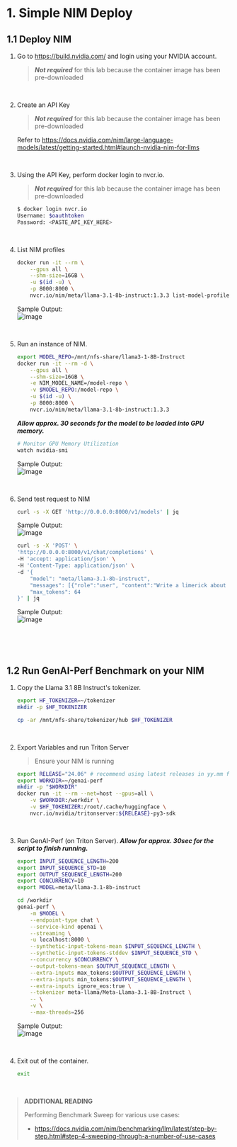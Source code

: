 # 1. Simple NIM Deploy

## 1.1 Deploy NIM


1. Go to https://build.nvidia.com/ and login using your NVIDIA account.
    >***Not required*** for this lab because the container image has been pre-downloaded

<br>

2. Create an API Key
    >***Not required*** for this lab because the container image has been pre-downloaded

    Refer to https://docs.nvidia.com/nim/large-language-models/latest/getting-started.html#launch-nvidia-nim-for-llms

<br>

3. Using the API Key, perform docker login to nvcr.io.
    >***Not required*** for this lab because the container image has been pre-downloaded
    
    ```bash
    $ docker login nvcr.io
    Username: $oauthtoken
    Password: <PASTE_API_KEY_HERE>
    ```

<br>

4. List NIM profiles
    
    ```bash    
    docker run -it --rm \
        --gpus all \
        --shm-size=16GB \
        -u $(id -u) \
        -p 8000:8000 \
        nvcr.io/nim/meta/llama-3.1-8b-instruct:1.3.3 list-model-profiles
    ```
    Sample Output: <br>
    ![image](https://git.apps.lab-ocp.cnasg.dellcsc.com/workshop/NIMs/raw/branch/main/images/lab1-list-model-profiles.png)

<br>

5. Run an instance of NIM.
    
    ```bash
    export MODEL_REPO=/mnt/nfs-share/llama3-1-8B-Instruct
    docker run -it --rm -d \
        --gpus all \
        --shm-size=16GB \
        -e NIM_MODEL_NAME=/model-repo \
        -v $MODEL_REPO:/model-repo \
        -u $(id -u) \
        -p 8000:8000 \
        nvcr.io/nim/meta/llama-3.1-8b-instruct:1.3.3
    ```

    ***Allow approx. 30 seconds for the model to be loaded into GPU memory.***
    ```bash
    # Monitor GPU Memory Utilization
    watch nvidia-smi
    ```
    Sample Output: <br>
    ![image](https://git.apps.lab-ocp.cnasg.dellcsc.com/workshop/NIMs/raw/branch/main/images/lab1-nvidia-smi.png)

<br>

6. Send test request to NIM
    
    ```bash
    curl -s -X GET 'http://0.0.0.0:8000/v1/models' | jq
    ```
    Sample Output: <br>
    ![image](https://git.apps.lab-ocp.cnasg.dellcsc.com/workshop/NIMs/raw/branch/main/images/lab1-list-running-models.png)

    
    ```bash
    curl -s -X 'POST' \
    'http://0.0.0.0:8000/v1/chat/completions' \
    -H 'accept: application/json' \
    -H 'Content-Type: application/json' \
    -d '{
        "model": "meta/llama-3.1-8b-instruct",
        "messages": [{"role":"user", "content":"Write a limerick about the wonders of GPU computing."}],
        "max_tokens": 64
    }' | jq
    
    ```
    Sample Output: <br>
    ![image](https://git.apps.lab-ocp.cnasg.dellcsc.com/workshop/NIMs/raw/branch/main/images/lab1-test-query.png)

<br><br><br>

## 1.2 Run GenAI-Perf Benchmark on your NIM

1. Copy the Llama 3.1 8B Instruct's tokenizer.
    
    ```bash
    export HF_TOKENIZER=~/tokenizer
    mkdir -p $HF_TOKENIZER

    cp -ar /mnt/nfs-share/tokenizer/hub $HF_TOKENIZER
    ```    
    

<br>

2. Export Variables and run Triton Server
        
    > Ensure your NIM is running
    
    
    ```bash
    export RELEASE="24.06" # recommend using latest releases in yy.mm format
    export WORKDIR=~/genai-perf
    mkdir -p "$WORKDIR"
    docker run -it --rm --net=host --gpus=all \
        -v $WORKDIR:/workdir \
        -v $HF_TOKENIZER:/root/.cache/huggingface \
        nvcr.io/nvidia/tritonserver:${RELEASE}-py3-sdk
    ```

<br>

3. Run GenAI-Perf (on Triton Server). ***Allow for approx. 30sec for the script to finish running.***
    
    ```bash
    export INPUT_SEQUENCE_LENGTH=200
    export INPUT_SEQUENCE_STD=10
    export OUTPUT_SEQUENCE_LENGTH=200
    export CONCURRENCY=10
    export MODEL=meta/llama-3.1-8b-instruct
    
    cd /workdir
    genai-perf \
        -m $MODEL \
        --endpoint-type chat \
        --service-kind openai \
        --streaming \
        -u localhost:8000 \
        --synthetic-input-tokens-mean $INPUT_SEQUENCE_LENGTH \
        --synthetic-input-tokens-stddev $INPUT_SEQUENCE_STD \
        --concurrency $CONCURRENCY \
        --output-tokens-mean $OUTPUT_SEQUENCE_LENGTH \
        --extra-inputs max_tokens:$OUTPUT_SEQUENCE_LENGTH \
        --extra-inputs min_tokens:$OUTPUT_SEQUENCE_LENGTH \
        --extra-inputs ignore_eos:true \
        --tokenizer meta-llama/Meta-Llama-3.1-8B-Instruct \
        -- \
        -v \
        --max-threads=256
    ```
    Sample Output: <br>
    ![image](https://git.apps.lab-ocp.cnasg.dellcsc.com/workshop/NIMs/raw/branch/main/images/lab1-genai-perf.png)

<br>

4. Exit out of the container.    
    
    ```bash
    exit
    ```

<br>

>**ADDITIONAL READING**
>
>Performing Benchmark Sweep for various use cases: 
>
>- https://docs.nvidia.com/nim/benchmarking/llm/latest/step-by-step.html#step-4-sweeping-through-a-number-of-use-cases
